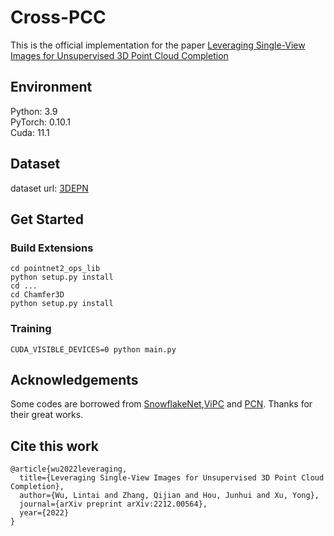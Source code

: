 # Cross-PCC
This is the official implementation for the paper [Leveraging Single-View Images for Unsupervised 3D Point Cloud Completion](https://arxiv.org/pdf/2212.00564.pdf)

## Environment
Python: 3.9  
PyTorch: 0.10.1  
Cuda: 11.1  

## Dataset
dataset url: [3DEPN](https://drive.google.com/drive/folders/1BQg9r6RT0xZ3VZzc0NswiEGGVvE3FwD4?usp=sharing)

## Get Started
### Build Extensions
```
cd pointnet2_ops_lib
python setup.py install
cd ...
cd Chamfer3D
python setup.py install
```
### Training
```
CUDA_VISIBLE_DEVICES=0 python main.py
```

## Acknowledgements
Some codes are borrowed from [SnowflakeNet](https://github.com/AllenXiangX/SnowflakeNet),[ViPC](https://github.com/Hydrogenion/ViPC) and [PCN](https://github.com/wentaoyuan/pcn). Thanks for their great works.

## Cite this work
```
@article{wu2022leveraging,
  title={Leveraging Single-View Images for Unsupervised 3D Point Cloud Completion},
  author={Wu, Lintai and Zhang, Qijian and Hou, Junhui and Xu, Yong},
  journal={arXiv preprint arXiv:2212.00564},
  year={2022}
}
```
